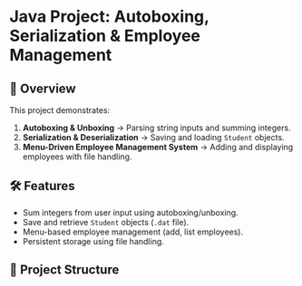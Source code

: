 # Java Project: Autoboxing, Serialization & Employee Management

## 📌 Overview
This project demonstrates:
1. **Autoboxing & Unboxing** → Parsing string inputs and summing integers.
2. **Serialization & Deserialization** → Saving and loading `Student` objects.
3. **Menu-Driven Employee Management System** → Adding and displaying employees with file handling.

## 🛠 Features
- Sum integers from user input using autoboxing/unboxing.
- Save and retrieve `Student` objects (`.dat` file).
- Menu-based employee management (add, list employees).
- Persistent storage using file handling.

## 📂 Project Structure
